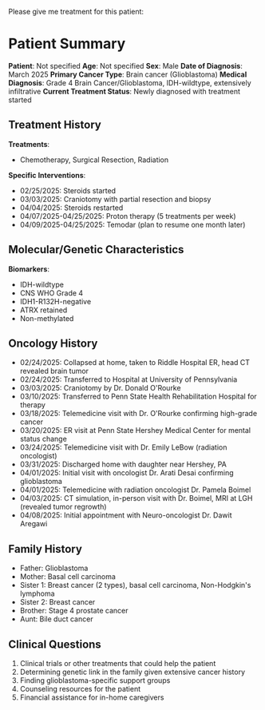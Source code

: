 Please give me treatment for this patient:

# Patient Summary

**Patient**: Not specified **Age**: Not specified **Sex**: Male **Date of Diagnosis**: March 2025 **Primary Cancer Type**: Brain cancer (Glioblastoma) **Medical Diagnosis**: Grade 4 Brain Cancer/Glioblastoma, IDH-wildtype, extensively infiltrative **Current Treatment Status**: Newly diagnosed with treatment started

## Treatment History

**Treatments**:
* Chemotherapy, Surgical Resection, Radiation

**Specific Interventions**:
* 02/25/2025: Steroids started
* 03/03/2025: Craniotomy with partial resection and biopsy
* 04/04/2025: Steroids restarted
* 04/07/2025-04/25/2025: Proton therapy (5 treatments per week)
* 04/09/2025-04/25/2025: Temodar (plan to resume one month later)

## Molecular/Genetic Characteristics

**Biomarkers**:
* IDH-wildtype
* CNS WHO Grade 4
* IDH1-R132H-negative
* ATRX retained
* Non-methylated

## Oncology History
* 02/24/2025: Collapsed at home, taken to Riddle Hospital ER, head CT revealed brain tumor
* 02/24/2025: Transferred to Hospital at University of Pennsylvania
* 03/03/2025: Craniotomy by Dr. Donald O'Rourke
* 03/10/2025: Transferred to Penn State Health Rehabilitation Hospital for therapy
* 03/18/2025: Telemedicine visit with Dr. O'Rourke confirming high-grade cancer
* 03/20/2025: ER visit at Penn State Hershey Medical Center for mental status change
* 03/24/2025: Telemedicine visit with Dr. Emily LeBow (radiation oncologist)
* 03/31/2025: Discharged home with daughter near Hershey, PA
* 04/01/2025: Initial visit with oncologist Dr. Arati Desai confirming glioblastoma
* 04/01/2025: Telemedicine with radiation oncologist Dr. Pamela Boimel
* 04/03/2025: CT simulation, in-person visit with Dr. Boimel, MRI at LGH (revealed tumor regrowth)
* 04/08/2025: Initial appointment with Neuro-oncologist Dr. Dawit Aregawi

## Family History
* Father: Glioblastoma
* Mother: Basal cell carcinoma
* Sister 1: Breast cancer (2 types), basal cell carcinoma, Non-Hodgkin's lymphoma
* Sister 2: Breast cancer
* Brother: Stage 4 prostate cancer
* Aunt: Bile duct cancer

## Clinical Questions
1. Clinical trials or other treatments that could help the patient
2. Determining genetic link in the family given extensive cancer history
3. Finding glioblastoma-specific support groups
4. Counseling resources for the patient
5. Financial assistance for in-home caregivers